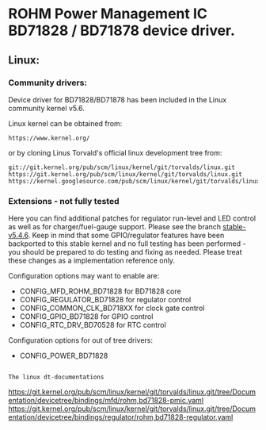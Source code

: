 # ROHM Power Management IC BD71828 / BD71878 device driver.

## Linux:

### Community drivers:

Device driver for BD71828/BD71878 has been included in the Linux community kernel v5.6.

Linux kernel can be obtained from:

```
https://www.kernel.org/
```

or by cloning Linus Torvald's official linux development tree from:

```
git://git.kernel.org/pub/scm/linux/kernel/git/torvalds/linux.git
https://git.kernel.org/pub/scm/linux/kernel/git/torvalds/linux.git
https://kernel.googlesource.com/pub/scm/linux/kernel/git/torvalds/linux.git
```

### Extensions - not fully tested

Here you can find additional patches for regulator run-level and LED control as well as for charger/fuel-gauge support. Please see the branch [stable-v5.4.6](https://github.com/RohmSemiconductor/Linux-Kernel-PMIC-Drivers/tree/stable-v5.4.6). Keep in mind that some GPIO/regulator features have been backported to this stable kernel and no full testing has been performed - you should be prepared to do testing and fixing as needed. Please treat these changes as a implementation reference only.

Configuration options may want to enable are:
* CONFIG_MFD_ROHM_BD71828 for BD71828 core
* CONFIG_REGULATOR_BD71828 for regulator control
* CONFIG_COMMON_CLK_BD718XX for clock gate control
* CONFIG_GPIO_BD71828 for GPIO control
* CONFIG_RTC_DRV_BD70528 for RTC control

Configuration options for out of tree drivers:
* CONFIG_POWER_BD71828
```

The linux dt-documentations

```
https://git.kernel.org/pub/scm/linux/kernel/git/torvalds/linux.git/tree/Documentation/devicetree/bindings/mfd/rohm,bd71828-pmic.yaml
https://git.kernel.org/pub/scm/linux/kernel/git/torvalds/linux.git/tree/Documentation/devicetree/bindings/regulator/rohm,bd71828-regulator.yaml
```
